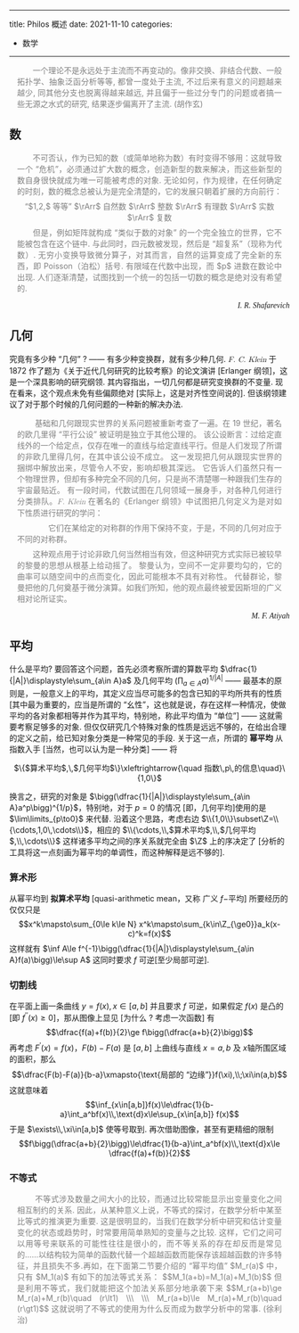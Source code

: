 
---
title: Philos 概述
date: 2021-11-10
categories:
  - 数学
---

<p style="margin-left: 1em; margin-right: 1em; text-align: justify; color: grey;">&emsp;&emsp;一个理论不是永远处于主流而不再变动的。像非交换、非结合代数、一般拓扑学、抽象泛函分析等等, 都曾一度处于主流, 不过后来有意义的问题越来越少, 同其他分支也脱离得越来越远, 并且偏于一些过分专门的问题或者搞一些无源之水式的研究, 结果逐步偏离开了主流. (胡作玄)</p>

## 数

<p style="margin-left: 1em; margin-right: 1em; text-align: justify; color: grey;">
&emsp;&emsp;不可否认，作为已知的数（或简单地称为数）有时变得不够用：这就导致一个 “危机”，必须通过扩大数的概念，创造新型的数来解决，而这些新型的数自身很快就成为唯一可能被考虑的对象. 
无论如何，作为规律，在任何确定的时刻，数的概念总被认为是完全清楚的，它的发展只朝着扩展的方向前行：
<span style="text-align: center; display: block; margin-top: 0.5em; margin-bottom: 0.5em">“$1,2,$ 等等” $\rArr$ 自然数 $\rArr$ 整数 $\rArr$ 有理数 $\rArr$ 实数 $\rArr$ 复数</span>
&emsp;&emsp;但是，例如矩阵就构成 “类似于数的对象” 的一个完全独立的世界，它不能被包含在这个链中. 
与此同时，四元数被发现，然后是 “超复系”（现称为代数）. 无穷小变换导致微分算子，对其而言，自然的运算变成了完全新的东西，即 Poisson（泊松）括号. 
有限域在代数中出现，而 $p$ 进数在数论中出现. 人们逐渐清楚，试图找到一个统一的包括一切数的概念是绝对没有希望的. </p>
<p style="text-align:right; font-family: LatinModern-Math; font-style:italic;">I. R. Shafarevich</p>


## 几何

究竟有多少种 “几何” ? $——$ 有多少种变换群，就有多少种几何. <span style=" font-family: Latin Modern Math; font-style:italic;">F. C. Klein</span> 于 1872 作了题为《关于近代几何研究的比较考察》的论文演讲 $[$Erlanger 纲领$]$，这是一个深具影响的研究纲领. 其内容指出，一切几何都是研究变换群的不变量. 现在看来，这个观点未免有些偏颇绝对 $[$实际上，这是对齐性空间说的$]$. 但该纲领建议了对于那个时候的几何问题的一种新的解决办法.

<p style="margin-left: 1em; margin-right: 1em; text-align: justify; color: grey;">&emsp;&emsp;
基础和几何跟现实世界的关系问题被重新考查了一遍。在 19 世纪，著名的欧几里得 “平行公设” 被证明是独立于其他公理的。
该公设断言：过给定直线外的一个给定点，仅存在唯一的直线与给定直线平行。但是人们发现了所谓的非欧几里得几何，在其中该公设不成立。
这一发现把几何从跟现实世界的捆绑中解放出来，尽管令人不安，影响却极其深远。
它告诉人们虽然只有一个物理世界，但却有多种完全不同的几何，只是尚不清楚哪一种跟我们生存的宇宙最贴近。
有一段时间，代数试图在几何领域一展身手，对各种几何进行分类排队。<span style=" font-family: Latin Modern Math; font-style:italic;">F. Klein</span> 在著名的《Erlanger 纲领》中试图把几何定义为是对如下性质进行研究的学问：
<span style="text-indent: 4em; display: block; margin-top: 0.5em; margin-bottom: 0.5em">它们在某给定的对称群的作用下保持不变，于是，不同的几何对应于不同的对称群。</span>
&emsp;&emsp;这种观点用于讨论非欧几何当然相当有效，但这种研究方式实际已被较早的黎曼的思想从根基上给动摇了。
黎曼认为，空间不一定非要均勾的，它的曲率可以随空间中的点而变化，因此可能根本不具有对称性。
代替群论，黎曼把他的几何奠基于微分演算。如我们所知，他的观点最终被爱因斯坦的广义相对论所证实。</p>
<p style="text-align:right; font-family: LatinModern-Math; font-style:italic;">M. F. Atiyah</p>

## 平均

什么是平均? 要回答这个问题，首先必须考察所谓的算数平均 $\dfrac{1}{|A|}\displaystyle\sum_{a\in A}a$ 及几何平均 $\bigg(\displaystyle\prod_{a\in A}a\bigg)^{1/|A|}$ $——$ 最基本的原则是，一般意义上的平均，其定义应当尽可能多的包含已知的平均所共有的性质 $[$其中最为重要的，应当是所谓的 “幺性”，这也就是说，存在这样一种情况，使做平均的各对象都相等并作为其平均，特别地，称此平均值为 “单位”$]$ $——$ 这就需要考察足够多的对象. 但仅仅研究几个特殊对象的性质是远远不够的，在给出合理的定义之前，给已知对象分类是一种常见的手段. 关于这一点，所谓的 **幂平均** 从指数入手 $[$当然，也可以认为是一种分类$]$ $——$ 将 
<center>$\{$算术平均$,\,$几何平均$\}\xleftrightarrow{\quad 指数\,p\,的信息\quad}\{1,0\}$</center>

换言之，研究的对象是 $\bigg(\dfrac{1}{|A|}\displaystyle\sum_{a\in A}a^p\bigg)^{1/p}$，特别地，对于 $p=0$ 的情况 $[$即，几何平均$]$使用的是 $\lim\limits_{p\to0}$ 来代替. 沿着这个思路，考虑右边 $\\{1,0\\}\subset\Z=\\{\cdots,1,0\,\cdots\\}$，相应的 $\\{\cdots,\\,$算术平均$,\\,$几何平均$,\\,\cdots\\}$ 这样诸多平均之间的序关系就完全由 $\Z$ 上的序决定了 $[$分析的工具将这一点刻画为幂平均的单调性，而这种解释是远不够的$]$.

### 算术形
从幂平均到 **拟算术平均** $[$quasi-arithmetic mean，又称 广义 $f-$平均$]$ 所要经历的仅仅只是 
$$x^k\mapsto\sum_{0\le k\le N} x^k\mapsto\sum_{k\in\Z_{\ge0}}a_k(x-c)^k=f(x)$$ 这样就有 $\inf A\le f^{-1}\bigg(\dfrac{1}{|A|}\displaystyle\sum_{a\in A}f(a)\bigg)\le\sup A$ 这同时要求 $f$ 可逆$[$至少局部可逆$]$.

### 切割线
在平面上画一条曲线 $y=f(x),x\in[a,b]$ 并且要求 $f$ 可逆，如果假定 $f(x)$ 是凸的 $[$即 $f^{\prime\prime}(x)\ge0]$，那从图像上显见 $[$为什么 ? 考虑一次函数$]$ 有
$$\dfrac{f(a)+f(b)}{2}\ge f\bigg(\dfrac{a+b}{2}\bigg)$$ 再考虑 $F^\prime(x)=f(x)$，$F(b)-F(a)$ 是 $[a,b]$ 上曲线与直线 $x=a,b$ 及 $x$轴所围区域的面积，那么 
$$\dfrac{F(b)-F(a)}{b-a}\xmapsto{\text{局部的 “边缘”}}f(\xi),\\;\xi\in(a,b)$$ 这就意味着 $$\inf_{x\in[a,b]}f(x)\le\dfrac{1}{b-a}\int_a^bf(x)\\,\text{d}x\le\sup_{x\in[a,b]} f(x)$$ 于是 $\exists\\,\xi\in[a,b]$ 使等号取到. 再次借助图像，甚至有更精细的限制 
$$f\bigg(\dfrac{a+b}{2}\bigg)\le\dfrac{1}{b-a}\int_a^bf(x)\\,\text{d}x\le \dfrac{f(a)+f(b)}{2}$$


### 不等式
<p style="margin-left: 1em; margin-right: 1em; text-align: justify; color: grey;">&emsp;&emsp;
不等式涉及数量之间大小的比较，而通过比较常能显示出变量变化之间相互制约的关系. 因此，从某种意义上说，不等式的探讨，在数学分析中某至比等式的推演更为重要. 这是很明显的，当我们在数学分析中研究和估计变量变化的状态或趋势时，时常要用简单熟知的变量与之比较. 这样，它们之间可以用等号来联系的可能性往往是很小的，而不等关系的存在却反而是常见的……以结构较为简单的函数代替一个超越函数而能保存该超越函数的许多特征，并且损失不多.再如，在下面第二节要介绍的 “幂平均值” $M_r(a)$ 中，只有 $M_1(a)$ 有如下的加法等式关系：
$$M_1(a+b)=M_1(a)+M_1(b)$$ 但是利用不等式，我们就能把这个加法关系部分地承袭下来
$$M_r(a+b)\ge M_r(a)+M_r(b)\quad (r\lt1) \\\ \\\ M_r(a+b)\le M_r(a)+M_r(b)\quad (r\gt1)$$ 这就说明了不等式的使用为什么反而成为数学分析中的常事. (徐利治)
</p>

